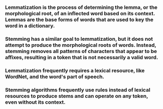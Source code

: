 ### Lemmatization is the process of determining the lemma, or the morphological root, of an inflected word based on its context. Lemmas are the base forms of words that are used to key the word in a dictionary. 

### Stemming has a similar goal to lemmatization, but it does not attempt to produce the morphological roots of words. Instead, stemming removes all patterns of characters that appear to be affixes, resulting in a token that is not necessarily a valid word. 

### Lemmatization frequently requires a lexical resource, like WordNet, and the word's part of speech. 

### Stemming algorithms frequently use rules instead of lexical resources to produce stems and can operate on any token, even without its context.
